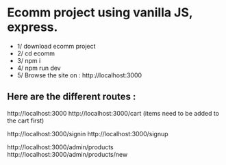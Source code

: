 # Ecomm project using vanilla JS, express.
- 1/ download ecomm project
- 2/ cd ecomm
- 3/ npm i
- 4/ npm run dev
- 5/ Browse the site on : http://localhost:3000

## Here are the different routes : 

http://localhost:3000
http://localhost:3000/cart  (items need to be added to the cart first)

http://localhost:3000/signin
http://localhost:3000/signup

http://localhost:3000/admin/products
http://localhost:3000/admin/products/new



